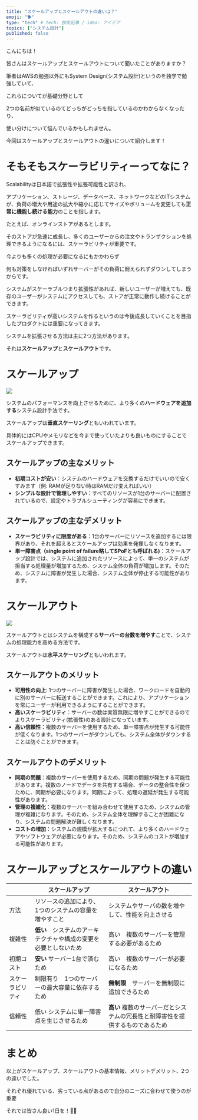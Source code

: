 ```yaml
---
title: "スケールアップとスケールアウトの違いは？"
emoji: "🐕"
type: "tech" # tech: 技術記事 / idea: アイデア
topics: ["システム設計"]
published: false
---
```

こんにちは！

皆さんはスケールアップとスケールアウトについて聞いたことがありますか？

筆者はAWSの勉強以外にもSystem Design(システム設計)というのを独学で勉強していて、

これらについてが基礎分野として

2つの名前が似ているのてどっちがどっちを指しているのかわからなくなったり、

使い分けについて悩んでいるかもしれません。

今回はスケールアップとスケールアウトの違いについて紹介します！

# そもそもスケーラビリティーってなに？
Scalabilityは日本語で拡張性や拡張可能性と訳され、

アプリケーション、ストレージ、データベース、ネットワークなどのITシステムが、負荷の増大や用途の拡大や縮小に応じてサイズやボリュームを変更しても**正常に機能し続ける能力**のことを指します。

たとえば、オンラインストアがあるとします。

そのストアが急速に成長し、多くのユーザーからの注文やトランザクションを処理できるようになるには、スケーラビリティが重要です。

今よりも多くの処理が必要になるにもかかわらず

何も対策をしなければいずれサーバーがその負荷に耐えられずダウンしてしまうからです。

システムがスケーラブルつまり拡張性があれば、新しいユーザーが増えても、既存のユーザーがシステムにアクセスしても、ストアが正常に動作し続けることができます。

スケーラビリティが高いシステムを作るというのは今後成長していくことを目指したプロダクトには重要になってきます。

システムを拡張させる方法は主に2つ方法があります。

それは**スケールアップ**と**スケールアウト**です。

# スケールアップ
![](https://storage.googleapis.com/zenn-user-upload/94cddf80ed87-20230602.png)

システムのパフォーマンスを向上させるために、より多くの**ハードウェアを追加する**システム設計手法です。

スケールアップは**垂直スケーリング**ともいわれています。

具体的にはCPUやメモリなどを今まで使っていたよりも良いものにすることでスケールアップできます。

## スケールアップの主なメリット
- **初期コストが安い**：システムのハードウェアを交換するだけでいいので安くすみます（例: RAMが足りない時はRAMだけ変えればいい）
- **シンプルな設計で管理しやすい**：すべてのリソースが1台のサーバーに配置されているので、設定やトラブルシューティングが容易にできます。

## スケールアップの主なデメリット
- **スケーラビリティに限度がある**：1台のサーバーにリソースを追加するには限界があり、それを超えるとスケールアップは効果を発揮しなくなります。
- **単一障害点（single point of failure略してSPoFとも呼ばれる)**：スケールアップ設計では、システムに追加されたリソースによって、単一のシステムが担当する処理量が増加するため、システム全体の負荷が増加します。そのため、システムに障害が発生した場合、システム全体が停止する可能性があります。

# スケールアウト
![](https://storage.googleapis.com/zenn-user-upload/749a82ad595b-20230602.png)

スケールアウトとはシステムを構成する**サーバーの台数を増やす**ことで、システムの処理能力を高める方法です。

スケールアウトは**水平スケーリング**ともいわれます。

## スケールアウトのメリット
- **可用性の向上**: 1つのサーバーに障害が発生した場合、ワークロードを自動的に別のサーバーに転送することができます。これにより、アプリケーションを常にユーザーが利用できるようにすることができます。
- **高いスケーラビリティ**：サーバーの数は実質無限に増やすことができるのでよりスケーラビリティ(拡張性)のある設計になっています。
- **高い信頼性**：複数のサーバーを使用するため、単一障害点が発生する可能性が低くなります。1つのサーバーがダウンしても、システム全体がダウンすることは防ぐことができます。

## スケールアウトのデメリット
- **同期の問題**：複数のサーバーを使用するため、同期の問題が発生する可能性があります。複数のノードでデータを共有する場合、データの整合性を保つために、同期が必要になります。同期によって、処理の遅延が発生する可能性があります。
- **管理の複雑化**：複数のサーバーを組み合わせて使用するため、システムの管理が複雑になります。そのため、システム全体を理解することが困難になり、システムの問題解決が難しくなります。
- **コストの増加**：システムの規模が拡大するにつれて、より多くのハードウェアやソフトウェアが必要になります。そのため、システムのコストが増加する可能性があります。


# スケールアップとスケールアウトの違い

|  | スケールアップ | スケールアウト |
| ---- | ---- | ---- |
| 方法 | リソースの追加により、1つのシステムの容量を増やすこと| システムやサーバの数を増やして、性能を向上させる |
| 複雑性 | **低い**　システムのアーキテクチャや構成の変更を必要としないため | 高い　複数のサーバーを管理する必要があるため |
| 初期コスト | **安い** サーバー1台で済むため| 高い　複数のサーバーが必要になるため |
| スケーラビリティ | 制限有り　1つのサーバーの最大容量に依存するため | **無制限**　サーバーを無制限に追加できるため |
| 信頼性 | 低い システムに単一障害点を生じさせるため| **高い** 複数のサーバーだとシステムの冗長性と耐障害性を提供するものであるため|

# まとめ
以上がスケールアップ、スケールアウトの基本情報、メリットデメリット、2つの違いでした。

それぞれ優れている、劣っている点があるので自分のニーズに合わせて使うのが重要

それでは皆さん良い1日を！👋🏻
